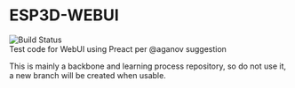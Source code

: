 # ESP3D-WEBUI 
 ![Build Status](https://travis-ci.org/luc-github/ESP3D-WEBUI.svg?branch=preactbased)   
 Test code for WebUI using Preact per @aganov suggestion
 
 This is mainly a backbone and learning process repository, so do not use it, a new branch will be created when usable.
 
